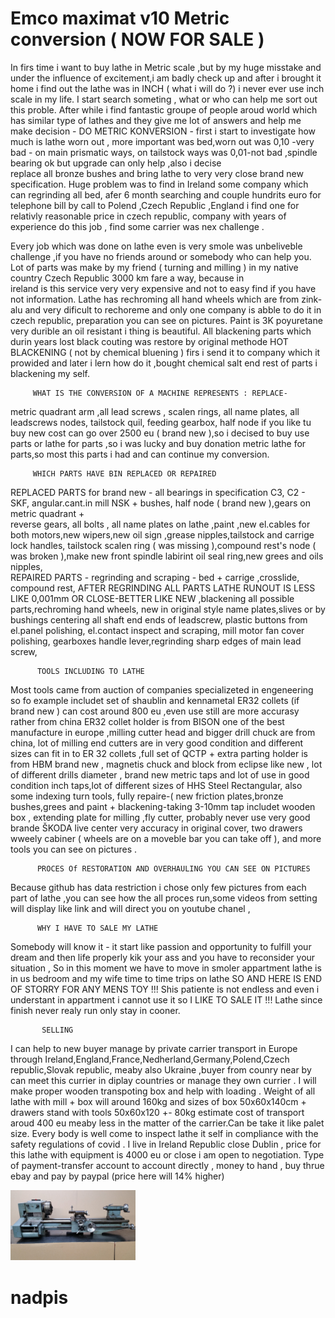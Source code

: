 # Emco maximat v10 Metric conversion ( NOW FOR SALE )
In firs time i want to buy lathe in Metric scale ,but by my huge misstake and under the influence of excitement,i am badly check up and after i brought it home i find out the lathe was in INCH ( what i will do ?) i never ever use inch scale in my life. I start search                someting , what or who can help me sort out this proble.
After while i find fantastic groupe of people aroud world which has similar type of lathes and they give me lot of answers and help me make decision - DO METRIC KONVERSION - first i start to investigate how much is lathe worn out , more important was bed,worn out was 0,10 -very bad - on main prismatic ways, on tailstock ways was 0,01-not bad  ,spindle bearing ok but upgrade can only help ,also i decise  
       replace all bronze bushes and bring lathe to very very close brand new specification.
Huge problem was to find in Ireland some company which can regrinding all bed, afer 6 month searching and couple hundrits euro for telephone bill by call to Polend ,Czech Republic ,England i find one for relativly reasonable price in czech republic, company with years        of experience do this job , find some carrier was nex challenge .

Every job which was done on lathe even is very smole was unbeliveble challenge ,if you have no friends around or somebody who can help you. Lot of parts was make by my friend ( turning and milling ) in my native country Czech Republic 3000 km fare a way, because in   
       ireland is this service very very expensive and not to easy find if you have not information.
Lathe has rechroming all hand wheels which are from zink-alu and very dificult to rechoreme and only one company is abble to do it in 
       czech republic, preparation you can see on pictures.
Paint is 3K poyuretane very durible an oil resistant i thing is beautiful.
All blackening parts which durin years lost black couting was restore by original methode HOT BLACKENING ( not by chemical bluening ) firs i send it to company which it prowided and later i lern how do it ,bought chemical salt end rest of parts i blackening my self.
         
         WHAT IS THE CONVERSION OF A MACHINE REPRESENTS : REPLACE-
metric quadrant arm ,all lead screws , scalen rings, all name plates, all leadscrews nodes, tailstock quil, feeding gearbox, half node
if you like tu buy new cost can go over 2500 eu ( brand new ),so i decised to buy use parts or lathe for parts ,so i was lucky and buy donation metric lathe for parts,so most this parts i had and can continue my conversion.
                       
         WHICH PARTS HAVE BIN REPLACED OR REPAIRED   
REPLACED PARTS for brand new - all bearings in specification C3, C2 - SKF, angular.cant.in mill NSK + bushes, half node ( brand new ),gears on metric quadrant +   
reverse gears, all bolts , all name plates on lathe ,paint ,new el.cables for both motors,new wipers,new oil sign ,grease nipples,tailstock and carrige lock handles,
tailstock scalen ring ( was missing ),compound rest's node ( was broken ),make new front spindle labirint oil seal ring,new grees and oils nipples,    
REPAIRED PARTS - regrinding and scraping - bed + carrige ,crosslide, compound rest, AFTER REGRINDING ALL PARTS LATHE RUNOUT IS LESS LIKE 0,001mm OR CLOSE-BETTER LIKE NEW ,blackening all possible parts,rechroming hand wheels, new in original style name plates,slives or by bushings centering all shaft end ends of leadscrew, plastic buttons from el.panel polishing, el.contact inspect and scraping, mill motor fan cover polishing, gearboxes handle lever,regrinding sharp edges of main lead screw,
        
          TOOLS INCLUDING TO LATHE
Most tools came from auction of companies specializeted in engeneering so fo example includet set of shaublin and kennametal ER32 collets (if brand new ) can cost around 800 eu ,even use still are more accurasy rather from china ER32 collet holder is from BISON one of the best manufacture in europe ,milling cutter head and bigger drill chuck are from china, lot of milling end cutters are in very good condition and different sizes can fit in to ER 32 collets ,full set of QCTP + extra parting holder is from HBM brand new , magnetis chuck and block from eclipse like new , lot of different drills diameter , brand new metric taps and lot of use in good condition inch taps,lot of different sizes of HHS Steel Rectangular, also some indexing turn tools, fully repaire-( new friction plates,bronze bushes,grees and paint + blackening-taking 3-10mm tap includet wooden box , extending plate for milling ,fly cutter, probably never use very good brande ŠKODA live center very accuracy in original cover, two drawers wweely cabiner ( wheels are on a moveble bar you can take off ), and more tools you can see on pictures .

          PROCES Of RESTORATION AND OVERHAULING YOU CAN SEE ON PICTURES 
Because github has data restriction i chose only few pictures from each part of lathe ,you can see how the all proces run,some videos from setting will display like link and will direct you on youtube chanel ,

          WHY I HAVE TO SALE MY LATHE 
Somebody will know it - it start like passion and opportunity to fulfill your dream and then life properly kik your ass and you have to reconsider your situation ,
So in this moment we have to move in smoler appartment lathe is in us bedroom and my wife time to time trips on lathe SO AND HERE IS END OF STORRY FOR ANY MENS TOY !!!
Shis patiente is not endless and even i understant in appartment i cannot use it so I LIKE TO SALE IT !!! 
Lathe since finish never realy run only stay in cooner.
           
           SELLING
I can help to new buyer manage by private carrier transport in Europe through Ireland,England,France,Nedherland,Germany,Polend,Czech republic,Slovak republic, meaby          also Ukraine ,buyer from counry near by can meet this currier in diplay countries or manage they own currier .
I will make proper wooden transpoting box and help with loading . Weight of all lathe with mill + box will around 160kg and sizes of box 50x60x140cm + drawers stand          with tools 50x60x120 +- 80kg estimate cost of transport aroud 400 eu meaby less in the matter of the carrier.Can be take it like palet size.
Every body is well come to inspect lathe it self in compliance with the safety regulations of covid .
I live in Ireland Republic close Dublin , price for this lathe with equipment is 4000 eu or close i am open to negotiation.
Type of payment-transfer account to account directly , money to hand , buy thrue ebay and pay by paypal (price here will 14% higher)




       

<img src="https://raw.githubusercontent.com/jemitojedno12/jemitojedno12/main/start%20here/1.jpg" alt="drawing" width="200"/>  


# nadpis
